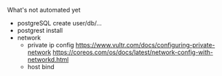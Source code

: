 What's not automated yet

+ postgreSQL create user/db/...
+ postgrest install
+ network
  + private ip config <https://www.vultr.com/docs/configuring-private-network> <https://coreos.com/os/docs/latest/network-config-with-networkd.html>
  + host bind